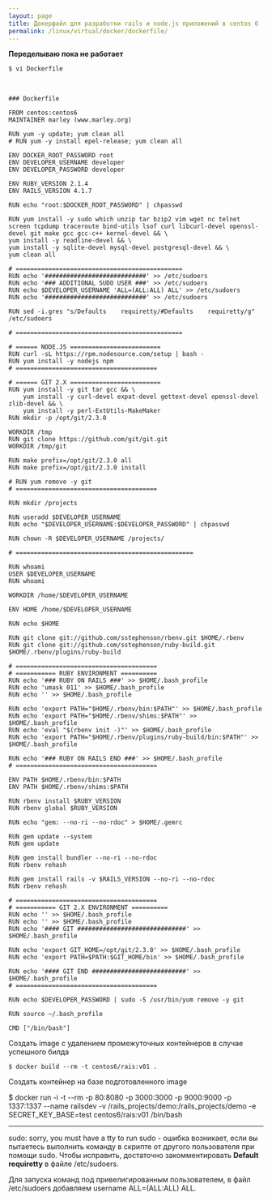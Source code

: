 ```yaml
---
layout: page
title: Докерфайл для разработки rails и node.js приложений в centos 6
permalink: /linux/virtual/docker/dockerfile/
---
```



**Переделываю пока не работает**

    $ vi Dockerfile

<br/>

    ### Dockerfile

    FROM centos:centos6
    MAINTAINER marley (www.marley.org)

    RUN yum -y update; yum clean all
    # RUN yum -y install epel-release; yum clean all

    ENV DOCKER_ROOT_PASSWORD root
    ENV DEVELOPER_USERNAME developer
    ENV DEVELOPER_PASSWORD developer

    ENV RUBY_VERSION 2.1.4
    ENV RAILS_VERSION 4.1.7

    RUN echo "root:$DOCKER_ROOT_PASSWORD" | chpasswd

    RUN yum install -y sudo which unzip tar bzip2 vim wget nc telnet screen tcpdump traceroute bind-utils lsof curl libcurl-devel openssl-devel git make gcc gcc-c++ kernel-devel && \
    yum install -y readline-devel && \
    yum install -y sqlite-devel mysql-devel postgresql-devel && \
    yum clean all

    # ==============================================
    RUN echo '############################' >> /etc/sudoers
    RUN echo '### ADDITIONAL SUDO USER ###' >> /etc/sudoers
    RUN echo $DEVELOPER_USERNAME 'ALL=(ALL:ALL) ALL' >> /etc/sudoers
    RUN echo '############################' >> /etc/sudoers

    RUN sed -i.gres "s/Defaults    requiretty/#Defaults    requiretty/g" /etc/sudoers

    # ==============================================

    # ====== NODE.JS =========================
    RUN curl -sL https://rpm.nodesource.com/setup | bash -
    RUN yum install -y nodejs npm
    # =======================================

    # ====== GIT 2.X =========================
    RUN yum install -y git tar gcc && \
        yum install -y curl-devel expat-devel gettext-devel openssl-devel zlib-devel && \
        yum install -y perl-ExtUtils-MakeMaker
    RUN mkdir -p /opt/git/2.3.0

    WORKDIR /tmp
    RUN git clone https://github.com/git/git.git
    WORKDIR /tmp/git

    RUN make prefix=/opt/git/2.3.0 all
    RUN make prefix=/opt/git/2.3.0 install

    # RUN yum remove -y git
    # =======================================

    RUN mkdir /projects

    RUN useradd $DEVELOPER_USERNAME
    RUN echo "$DEVELOPER_USERNAME:$DEVELOPER_PASSWORD" | chpasswd

    RUN chown -R $DEVELOPER_USERNAME /projects/

    # =================================================

    RUN whoami
    USER $DEVELOPER_USERNAME
    RUN whoami

    WORKDIR /home/$DEVELOPER_USERNAME

    ENV HOME /home/$DEVELOPER_USERNAME

    RUN echo $HOME

    RUN git clone git://github.com/sstephenson/rbenv.git $HOME/.rbenv
    RUN git clone git://github.com/sstephenson/ruby-build.git $HOME/.rbenv/plugins/ruby-build

    # =======================================
    # =========== RUBY ENVIRONMENT ==========
    RUN echo '### RUBY ON RAILS ###' >> $HOME/.bash_profile
    RUN echo 'umask 011' >> $HOME/.bash_profile
    RUN echo '' >> $HOME/.bash_profile

    RUN echo 'export PATH="$HOME/.rbenv/bin:$PATH"' >> $HOME/.bash_profile
    RUN echo 'export PATH="$HOME/.rbenv/shims:$PATH"' >> $HOME/.bash_profile
    RUN echo 'eval "$(rbenv init -)"' >> $HOME/.bash_profile
    RUN echo 'export PATH="$HOME/.rbenv/plugins/ruby-build/bin:$PATH"' >> $HOME/.bash_profile

    RUN echo '### RUBY ON RAILS END ###' >> $HOME/.bash_profile
    # =======================================

    ENV PATH $HOME/.rbenv/bin:$PATH
    ENV PATH $HOME/.rbenv/shims:$PATH

    RUN rbenv install $RUBY_VERSION
    RUN rbenv global $RUBY_VERSION

    RUN echo "gem: --no-ri --no-rdoc" > $HOME/.gemrc

    RUN gem update --system
    RUN gem update

    RUN gem install bundler --no-ri --no-rdoc
    RUN rbenv rehash

    RUN gem install rails -v $RAILS_VERSION --no-ri --no-rdoc
    RUN rbenv rehash

    # =======================================
    # =========== GIT 2.X ENVIRONMENT ==========
    RUN echo '' >> $HOME/.bash_profile
    RUN echo '' >> $HOME/.bash_profile
    RUN echo '#### GIT ##############################' >> $HOME/.bash_profile

    RUN echo 'export GIT_HOME=/opt/git/2.3.0' >> $HOME/.bash_profile
    RUN echo 'export PATH=$PATH:$GIT_HOME/bin' >> $HOME/.bash_profile

    RUN echo '#### GIT END ##########################' >> $HOME/.bash_profile
    # =======================================

    RUN echo $DEVELOPER_PASSWORD | sudo -S /usr/bin/yum remove -y git

    RUN source ~/.bash_profile

    CMD ["/bin/bash"]




Создать image с удалением промежуточных контейнеров в случае успешного билда  

    $ docker build --rm -t centos6/rais:v01 .  

Создать контейнер на базе подготовленного image

$ docker run -i -t --rm -p 80:8080 -p 3000:3000 -p 9000:9000 -p 1337:1337 --name railsdev -v /rails_projects/demo:/rails_projects/demo -e SECRET_KEY_BASE=test centos6/rais:v01 /bin/bash


___


sudo: sorry, you must have a tty to run sudo - ошибка возникает, если вы пытаетесь выполнить команду в скрипте от другого пользователя при помощи sudo. Чтобы исправить, достаточно закомментировать **Default requiretty** в файле  /etc/sudoers.

Для запуска команд под привелигированным пользователем, в файл /etc/sudoers добавляем username ALL=(ALL:ALL) ALL.



<!--

-for-development-rails-and-nodejs-apps-on-centos/

-->

